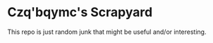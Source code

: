 Czq'bqymc's Scrapyard
=====================

This repo is just random junk that might be useful and/or interesting.
